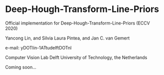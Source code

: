 # Deep-Hough-Transform-Line-Priors
Official implementation for Deep-Hough-Transform-Line-Priors (ECCV 2020)

Yancong Lin, and Silvia Laura Pintea, and Jan C. van Gemert

e-mail: yDOTlin-1ATtudelftDOTnl

Computer Vision Lab
Delft University of Technology, the Netherlands

Coming soon...

